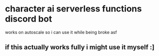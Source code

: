 # character ai serverless functions discord bot

works on autoscale so i can use it while being broke asf

## if this actually works fully i might use it myself :]